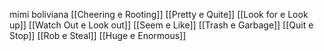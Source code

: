 mimi boliviana
[[Cheering e Rooting]]
[[Pretty e Quite]]
[[Look for e Look up]]
[[Watch Out e Look out]]
[[Seem e Like]]
[[Trash e Garbage]]
[[Quit e Stop]]
[[Rob e Steal]]
[[Huge e Enormous]]